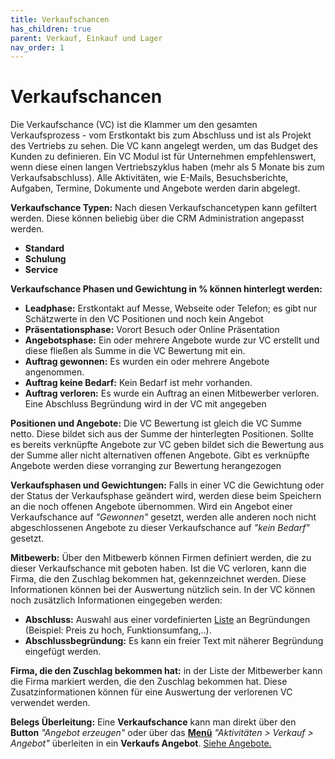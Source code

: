 ```yaml
---
title: Verkaufschancen
has_children: true
parent: Verkauf, Einkauf und Lager
nav_order: 1
---
```



# Verkaufschancen

Die Verkaufschance (VC) ist die Klammer um den gesamten Verkaufsprozess - vom Erstkontakt bis zum Abschluss und ist als Projekt des Vertriebs zu sehen. Die VC kann angelegt werden, um das Budget des Kunden zu definieren. Ein VC Modul ist für Unternehmen empfehlenswert, wenn diese einen langen Vertriebszyklus haben (mehr als 5 Monate bis zum Verkaufsabschluss). Alle Aktivitäten, wie E-Mails, Besuchsberichte, Aufgaben, Termine, Dokumente und Angebote werden darin abgelegt.

**Verkaufschance Typen:** Nach diesen Verkaufschancetypen kann gefiltert werden. Diese können beliebig über die CRM Administration angepasst werden.
- **Standard**
- **Schulung**
- **Service**

**Verkaufschance Phasen und Gewichtung in % können hinterlegt werden:**
- **Leadphase:** Erstkontakt auf Messe, Webseite oder Telefon; es gibt nur Schätzwerte in den VC Positionen und noch kein Angebot
- **Präsentationsphase:** Vorort Besuch oder Online Präsentation
- **Angebotsphase:** Ein oder mehrere Angebote wurde zur VC erstellt und diese fließen als Summe in die VC Bewertung mit ein.
- **Auftrag gewonnen:** Es wurden ein oder mehrere Angebote angenommen.
- **Auftrag keine Bedarf:** Kein Bedarf ist mehr vorhanden.
- **Auftrag verloren:** Es wurde ein Auftrag an einen Mitbewerber verloren. Eine Abschluss Begründung wird in der VC mit angegeben

**Positionen und Angebote:** Die VC Bewertung ist gleich die VC Summe netto. Diese bildet sich aus der Summe der hinterlegten Positionen. Sollte es bereits verknüpfte Angebote zur VC geben bildet sich die Bewertung aus der Summe aller nicht alternativen offenen Angebote. Gibt es verknüpfte Angebote werden diese vorranging zur Bewertung herangezogen

**Verkaufsphasen und Gewichtungen:** Falls in einer VC die Gewichtung oder der Status der Verkaufsphase geändert wird, werden diese beim Speichern an die noch offenen Angebote übernommen.
Wird ein Angebot einer Verkaufschance auf *"Gewonnen"* gesetzt, werden alle anderen noch nicht abgeschlossenen Angebote zu dieser Verkaufschance auf *"kein Bedarf"* gesetzt.

**Mitbewerb:** Über den Mitbewerb können Firmen definiert werden, die zu dieser Verkaufschance mit geboten haben. 
Ist die VC verloren, kann die Firma, die den Zuschlag bekommen hat, gekennzeichnet werden. Diese Informationen können bei der Auswertung nützlich sein.
In der VC können noch zusätzlich Informationen eingegeben werden:

- **Abschluss:** Auswahl aus einer vordefinierten [Liste](Verkauf.md) an Begründungen (Beispiel: Preis zu hoch, Funktionsumfang,..).
- **Abschlussbegründung:** Es kann ein freier Text mit näherer Begründung eingefügt werden.

**Firma, die den Zuschlag bekommen hat:** in der Liste der Mitbewerber kann die Firma markiert werden, die den Zuschlag bekommen hat.
Diese Zusatzinformationen können für eine Auswertung der verlorenen VC verwendet werden.

**Belegs Überleitung:**
Eine **Verkaufschance** kann man direkt über den **Button** *"Angebot erzeugen"* oder über das [**Menü**](Verkauf.md) *"Aktivitäten > Verkauf > Angebot"* überleiten in ein **Verkaufs Angebot**. [Siehe Angebote.](Verkauf.md) 
